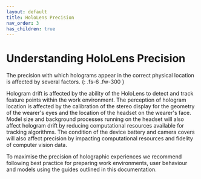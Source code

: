 ```yaml
---
layout: default
title: HoloLens Precision
nav_order: 3
has_children: true
---
```


# Understanding HoloLens Precision

The precision with which holograms appear in the correct physical location is affected by several factors.
{: .fs-6 .fw-300 }

Hologram drift is affected by the ability of the HoloLens to detect and track feature points within the work environment. The perception of hologram location is affected by the calibration of the stereo display for the geometry of the wearer's eyes and the location of the headset on the wearer's face. Model size and background processes running on the headset will also affect hologram drift by reducing computational resources available for tracking algorithms. The condition of the device battery and camera covers will also affect precision by impacting computational resources and fidelity of computer vision data.

To maximise the precision of holographic experiences we recommend following best practice for preparing work environments, user behaviour and models using the guides outlined in this documentation.
